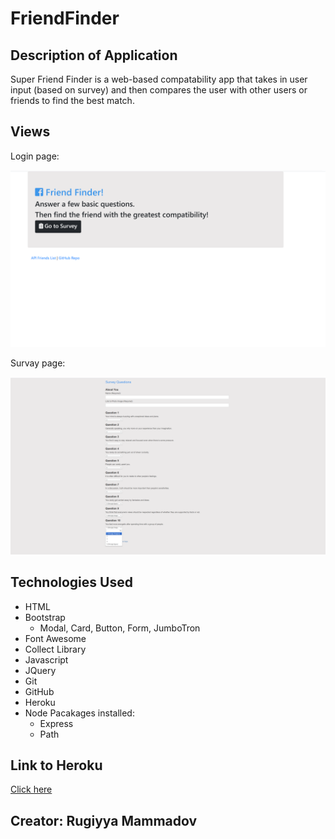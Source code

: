 # FriendFinder

## Description of Application

Super Friend Finder is a web-based compatability app that takes in user input (based on survey) and then compares the user with other users or friends to find the best match.

## Views

Login page:

![alt text](/images/imagest.png)

Survay page:

![alt text](/images/imagend.png)

## Technologies Used
* HTML
* Bootstrap
   * Modal, Card, Button, Form, JumboTron
* Font Awesome
* Collect Library
* Javascript
* JQuery
* Git
* GitHub
* Heroku
* Node Pacakages installed:
   * Express
   * Path
## Link to Heroku

[Click here](https://safe-gorge-70715.herokuapp.com)

## Creator: Rugiyya Mammadov
